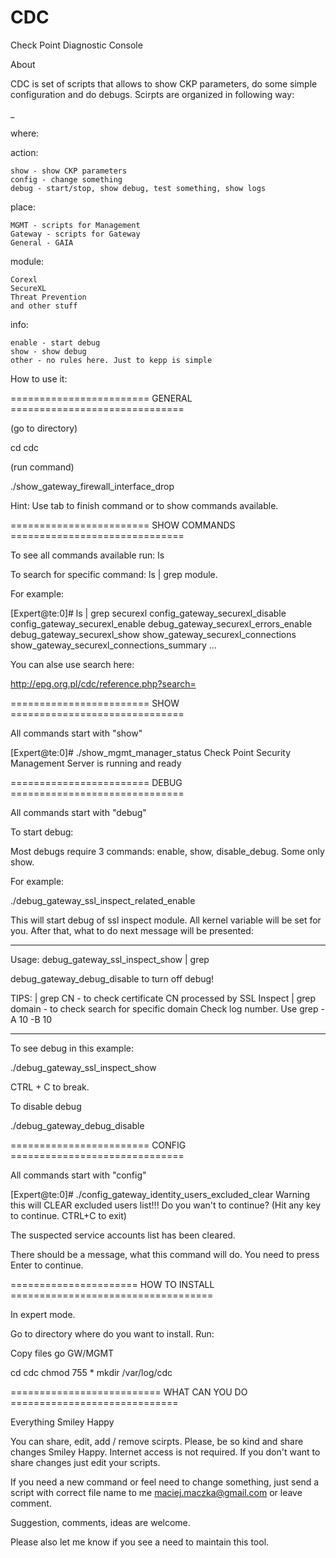 # CDC
 Check Point Diagnostic Console


About

 

CDC is set of scripts that allows to show CKP parameters, do some simple configuration and do debugs. Scirpts are organized in following way:

 

<action>_<place>_<module>_<info>

 

where:

action:

    show - show CKP parameters
    config - change something
    debug - start/stop, show debug, test something, show logs

 

 

place:

    MGMT - scripts for Management
    Gateway - scripts for Gateway
    General - GAIA

 

module:

    Corexl
    SecureXL
    Threat Prevention
    and other stuff

 

info:

    enable - start debug
    show - show debug
    other - no rules here. Just to kepp is simple

 

 

How to use it:

 

======================== GENERAL ==============================

 

(go to directory)

cd cdc

 

(run command)

./show_gateway_firewall_interface_drop

 

Hint: Use tab to finish command or to show commands available.

 

 

======================== SHOW COMMANDS ==============================

 

To see all commands  available run:   ls

To search for specific command:   ls  | grep module.  

 

For example:

[Expert@te:0]# ls | grep securexl
config_gateway_securexl_disable
config_gateway_securexl_enable
debug_gateway_securexl_errors_enable
debug_gateway_securexl_show
show_gateway_securexl_connections
show_gateway_securexl_connections_summary
...

 

You can alse use  search here:

http://epg.org.pl/cdc/reference.php?search= 

 

 

======================== SHOW ==============================

 

All commands start with "show"

 

[Expert@te:0]# ./show_mgmt_manager_status
Check Point Security Management Server is running and ready

 

======================== DEBUG ==============================

 

All commands start with "debug"

 

To start debug:

Most debugs require 3 commands: enable, show, disable_debug. Some only show.

 

For example:

./debug_gateway_ssl_inspect_related_enable

 

 

This will start debug of ssl inspect module. All kernel variable will be set for you. After that, what to do next message will be presented:

 

---------------------------------------------------------------------------

 

 Usage:
 debug_gateway_ssl_inspect_show | grep <options>

 

 debug_gateway_debug_disable to turn off debug!

 

 TIPS:
 | grep CN   - to check certificate CN processed by SSL Inspect
 | grep domain - to check search for specific domain
 Check log number. Use grep -A 10 -B 10

 

 ---------------------------------------------------------------------------

 

 

To see debug in this example:

./debug_gateway_ssl_inspect_show

 

CTRL + C to break.

 

To disable debug

./debug_gateway_debug_disable

 

 

======================== CONFIG  ==============================

 

All commands start with "config"

 

[Expert@te:0]# ./config_gateway_identity_users_excluded_clear
Warning this will CLEAR excluded users list!!!
Do you wan't to continue? (Hit any key to continue. CTRL+C to exit)

 

The suspected service accounts list has been cleared.

 

 

There should be a message, what this command will do. You need to press Enter to continue.

 

 

 

====================== HOW TO INSTALL ===================================

 

In expert mode.

Go to directory where do you want to install. Run:

Copy files go GW/MGMT

cd cdc
chmod 755 *
mkdir /var/log/cdc

 

========================== WHAT CAN YOU DO =============================

 

Everything Smiley Happy

 

You can share, edit, add / remove scirpts. Please, be so kind and share changes Smiley Happy. Internet access is not required. If you don't want to share changes just edit your scripts.

 

If you need a new command or feel need to change something, just send a script with correct file name to me maciej.maczka@gmail.com or leave comment.

 

Suggestion, comments, ideas are welcome.

Please also let me know if you see a need to maintain this tool.

 